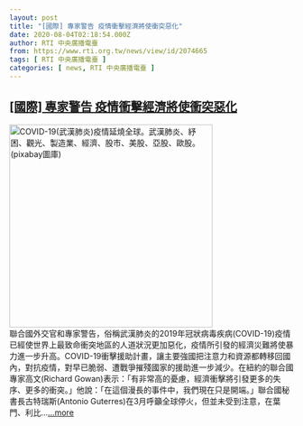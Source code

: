 ```yaml
---
layout: post
title: "[國際] 專家警告 疫情衝擊經濟將使衝突惡化"
date: 2020-08-04T02:18:54.000Z
author: RTI 中央廣播電臺
from: https://www.rti.org.tw/news/view/id/2074665
tags: [ RTI 中央廣播電臺 ]
categories: [ news, RTI 中央廣播電臺 ]
---
```

<!--1596507534000-->
[[國際] 專家警告 疫情衝擊經濟將使衝突惡化](https://www.rti.org.tw/news/view/id/2074665)
------

<div>
<img src="https://static.rti.org.tw/assets/thumbnails/2020/03/13/208d4d489cf0bc87f2e93c7c4964ac96.jpg" width="360" alt="COVID-19(武漢肺炎)疫情延燒全球。武漢肺炎、紓困、觀光、製造業、經濟、股市、美股、亞股、歐股。(pixabay圖庫)" title="COVID-19(武漢肺炎)疫情延燒全球。武漢肺炎、紓困、觀光、製造業、經濟、股市、美股、亞股、歐股。(pixabay圖庫)"><br>聯合國外交官和專家警告，俗稱武漢肺炎的2019年冠狀病毒疾病(COVID-19)疫情已經使世界上最致命衝突地區的人道狀況更加惡化，疫情所引發的經濟災難將使暴力進一步升高。COVID-19衝擊援助計畫，讓主要強國把注意力和資源都轉移回國內，對抗疫情，對早已脆弱、遭戰爭摧殘國家的援助進一步減少。在紐約的聯合國專家高文(Richard Gowan)表示：「有非常高的憂慮，經濟衝擊將引發更多的失序、更多的衝突。」他說：「在這個漫長的事件中，我們現在只是開端。」聯合國秘書長古特瑞斯(Antonio Guterres)在3月呼籲全球停火，但並未受到注意，在葉門、利比...<a target="_blank" href="https://www.rti.org.tw/news/view/id/2074665">...more</a>
</div>
